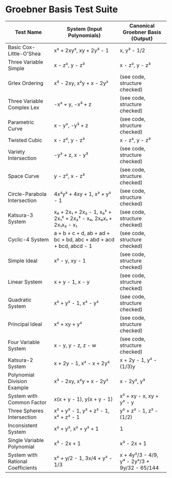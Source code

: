 # Groebner Basis Test Suite

| Test Name | System (Input Polynomials) | Canonical Groebner Basis (Output) |
|-----------|---------------------------|-----------------------------------|
| Basic Cox-Little-O'Shea | x² + 2xy², xy + 2y³ - 1 | x, y³ - 1/2 |
| Three Variable Simple | x - z², y - z³ | x - z², y - z³ |
| Grlex Ordering | x³ - 2xy, x²y + x - 2y² | (see code, structure checked) |
| Three Variable Complex Lex | -x² + y, -x³ + z | (see code, structure checked) |
| Parametric Curve | x - y², -y³ + z | (see code, structure checked) |
| Twisted Cubic | x - z², y - z³ | x - z², y - z³ |
| Variety Intersection | -y² + z, x - y³ | (see code, structure checked) |
| Space Curve | y - z², x - z³ | (see code, structure checked) |
| Circle-Parabola Intersection | 4x²y² + 4xy + 1, x² + y² - 1 | (see code, structure checked) |
| Katsura-3 System | x₀ + 2x₁ + 2x₂ - 1, x₀² + 2x₁² + 2x₂² - x₀, 2x₀x₁ + 2x₁x₂ - x₁ | (see code, structure checked) |
| Cyclic-4 System | a + b + c + d, ab + ad + bc + bd, abc + abd + acd + bcd, abcd - 1 | (see code, structure checked) |
| Simple Ideal | x² - y, xy - 1 | (see code, structure checked) |
| Linear System | x + y - 1, x - y | (see code, structure checked) |
| Quadratic System | x² + y² - 1, x² - y² | (see code, structure checked) |
| Principal Ideal | x² + xy + y² | (see code, structure checked) |
| Four Variable System | x - y, y - z, z - w | (see code, structure checked) |
| Katsura-2 System | x + 2y - 1, x² - x + 2y² | x + 2y - 1, y² - (1/3)y |
| Polynomial Division Example | x³ - 2xy, x²y + x - 2y² | x - 2y², y³ |
| System with Common Factor | x(x + y - 1), y(x + y - 1) | x² + xy - x, xy + y² - y |
| Three Spheres Intersection | x² + y² - 1, y² + z² - 1, x² + z² - 1 | y² + z² - 1, z² - (1/2) |
| Inconsistent System | x² + y², x² + y² + 1 | 1 |
| Single Variable Polynomial | x³ - 2x + 1 | x³ - 2x + 1 |
| System with Rational Coefficients | x² + y/2 - 1, 3x/4 + y² - 1/3 | x + 4y²/3 - 4/9, y⁴ - 2y²/3 + 9y/32 - 65/144 |